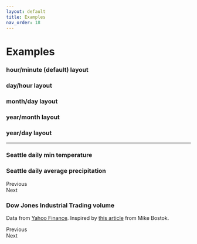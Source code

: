 ```yaml
---
layout: default
title: Examples
nav_order: 18
---
```


# Examples

### hour/minute (default) layout

<div class="code-example">
  <div id="d-options"></div>
  <script>
    const cal10 = new CalHeatmap();
    cal10.paint({ itemSelector: '#d-options' });
  </script>
</div>

### day/hour layout

<div class="code-example">
  <div id="d2-options"></div>
  <script>
    const cal11 = new CalHeatmap();
    cal11.paint({ 
      domain: { type: 'day' }, 
      subDomain:{ type: 'hour' },
      itemSelector: '#d2-options' });
  </script>
</div>

### month/day layout

<div class="code-example">
  <div id="d3-options"></div>
  <script>
    const cal12 = new CalHeatmap();
    cal12.paint({ 
      data: {
        source: '/fixtures/seattle-weather.csv',
        type: 'csv',
        x: 'date',
        y: 'temp_max',
      },
      date: {
        start: new Date(2012,0,1),
        min: new Date(2012,0,1),
        max: new Date(2015,11,1)
      },
      scale: {
        type: 'linear',
        scheme: 'Greens',
        domain: [0, 40]
      },
      domain: { type: 'month' }, 
      subDomain:{ type: 'day' },
      itemSelector: '#d3-options' });
  </script>
</div>

### year/month layout

<div class="code-example">
  <div id="d4-options"></div>
  <script>
    const cal13 = new CalHeatmap();
    cal13.paint({ 
      data: {
        source: '/fixtures/seattle-weather.csv',
        type: 'csv',
        x: 'date',
        y: 'temp_max',
        groupY: 'max'
      },
      date: {
        start: new Date(2012,0,1),
        min: new Date(2012,0,1),
        max: new Date(2015,11,1)
      },
      scale: {
        type: 'linear',
        scheme: 'Turbo',
        domain: [0, 40]
      },
      domain: { type: 'year',  label: { textAlign: 'start' } }, 
      subDomain:{ type: 'month', radius: 15 },
      itemSelector: '#d4-options' });
  </script>
</div>

### year/day layout

<div class="code-example">
  <div id="d5-options"></div>
  <script>
    const cal14 = new CalHeatmap();
    cal14.paint({ 
      data: {
        source: '/fixtures/seattle-weather.csv',
        type: 'csv',
        x: 'date',
        y: 'temp_max',
        groupY: 'max'
      },
      date: {
        start: new Date(2012,0,1),
      },
      range: 1,
      scale: {
        type: 'linear',
        scheme: 'PRGn',
        domain: [0, 40]
      },
      domain: { 
        type: 'year', 
        label: { text: null },
        subLabel: {
          width: 30,
          textAlign: 'start',
          text: (moment) => moment.weekdaysShort(true).map((d, i) => i % 2 == 0 ? '' : d),
        }
      }, 
      subDomain:{ type: 'day', radius: 2 },
      itemSelector: '#d5-options' });
  </script>
</div>

<div class="code-example">
  <div id="d55-options"></div>
  <script>
    const cal24 = new CalHeatmap();
    cal24.paint({ 
      data: {
        source: '/fixtures/seattle-weather.csv',
        type: 'csv',
        x: 'date',
        y: 'temp_max',
        groupY: 'max'
      },
      date: {
        start: new Date(2012,0,1),
      },
      range: 1,
      scale: {
        type: 'linear',
        scheme: 'PRGn',
        domain: [0, 40]
      },
      domain: { 
        type: 'year', 
        label: { text: null },
        subLabel: {
          width: 30,
          textAlign: 'start',
          text: (moment) => moment.weekdaysShort(true).map((d, i) => i % 2 == 0 ? '' : d),
        }
      }, 
      subDomain:{ type: 'day', radius: 0, gutter: 0 },
      itemSelector: '#d55-options' });
  </script>
</div>

<hr/>

### Seattle daily min temperature

<div class="code-example">
  <style>
    #d6-options .domain-background {
      fill: rgb(246, 245, 249);
    }
    #d6-options .graph-label { 
      
      font-size: 14px;
      font-weight: bold;
      text-transform: uppercase;
    }
  </style>
  <div id="d6-options"></div>
  <script>
    const cal15 = new CalHeatmap();
    cal15.paint({ 
      data: {
        source: '/fixtures/seattle-weather.csv',
        type: 'csv',
        x: 'date',
        y: 'temp_min',
        groupY: 'min'
      },
      verticalOrientation: true,
      range: 5,
      date: {
        start: new Date(2012,0,1),
      },
      scale: {
        type: 'diverging',
        scheme: 'PRGn',
        domain: [-10, 10]
      },
      domain: { type: 'month', padding: [10,10,10,10], label: { position: 'top' } }, 
      subDomain:{ type: 'x_day', radius: 2, width: 15, height: 15, label: 'D' },
      itemSelector: '#d6-options' }, [[Tooltip, {
        text: function (date, value) {
          return value + '°C on ' + cal1.dateHelper.format(date, 'LL')
        }
      }]]);
  </script>
</div>

### Seattle daily average precipitation

<div class="code-example">
  <style>
    #example-3 .graph-label {
      font-size: 10px;
      font-weight: bold;
      fill: #444;
    }

    #example-legend-3 {
      text-align: right;
    }

  </style>
  <div id="example-3"></div>
  <div id="example-legend-3"></div>
  <script>
      const cal1 = new CalHeatmap();

      let dayRowTemplate = (dateHelper, { domain }) => ({
        name: "day_row",
        level: 31,
        rowsCount() {
          return 1;
        },
        columnsCount(d) {
          return domain.dynamicDimension ? dateHelper.date(d).endOf('month').date() : 31;
        },
        mapping: (startDate, endDate, defaultValues) => {

          return dateHelper.intervals(
            "day",
            startDate,
            dateHelper.date(endDate)
          ).map((d, index) => ({
            t: d,
            x: index,
            y: 0,
            ...defaultValues,
          }));
        },

        format: {
          date: "Do",
          legend: "Do",
        },
        extractUnit(d) {
          return dateHelper.date(d).startOf("day").valueOf();
        },
      });

      cal1.addTemplates(dayRowTemplate);

      cal1.paint({
        range: 6,
        date: {
          start: new Date(2012,0,1),
          min: new Date(2012,0,1),
          max: new Date(2015,11,1)
        },
        data: {
          source: '/fixtures/seattle-weather.csv',
          type: 'csv',
          x: 'date',
          y: 'precipitation',
        },
        domain: { type: "month", gutter: 5 },
        label: {
          textAlign: "start",
        },
        legend: {
          show: true,
          label: 'Max Temperature (°C)',
          itemSelector: '#example-legend-3',
          width: 150,
          marginLeft: 10,
          marginRight: 10
        },
        subDomain: {
          type: "day_row",
          width: 3,
          height: 35,
          gutter: 0
        },
        scale: {
          type: 'linear',
          scheme: 'Purples',
          domain: [0, 35]
        },
        itemSelector: '#example-3',
      }, [[Tooltip, {
        text: function (date, value) {
          return value + 'cm on ' + cal1.dateHelper.format(date, 'LL')
        }
      }]]);

  </script>
  <div class="fs-3">
    <div class="btn btn-blue" onClick="cal1.previous(); return false">Previous</div>
    <div class="btn btn-blue" onClick="cal1.next(); return false">Next</div>
  </div>
</div>

### Dow Jones Industrial Trading volume

Data from [Yahoo Finance](https://finance.yahoo.com/quote/%5EDJI/history/).
Inspired by [this article](https://observablehq.com/@d3/calendar) from Mike Bostok.

<div class="code-example">
  <style>
    #example-4 .graph-label {
      font-size: 13px;
      font-weight: bold;
      fill: #444;
    }

  </style>
  <div id="example-4"></div>
  <div id="example-legend-4"></div>
  <script>
      const cal2 = new CalHeatmap();
      cal2.paint({
        range: 5,
        date: {
          start: new Date(2007,0,1),
          min: new Date(2000,5,1),
          max: new Date(2020, 5, 1)
        },
        data: {
          source: '/fixtures/DJIA.csv',
          type: 'csv',
          x: 'Date',
          y: 'Volume',
          Grouppy: (datum, i, data) => {
            return i > 0 ? (datum.Close - data[i - 1].Close) / data[i - 1].Close : NaN
          }
        },
        domain: { 
          type: "year",
          label: {
            position: "left",
            textAlign: "end",
            width: 50,
            offset: { x: -10, y: 5 }
          },
        },
        legend: {
          show: true,
          label: 'Daily Change',
          itemSelector: '#example-legend-4',
          width: 150,
          marginLeft: 10,
          marginRight: 10,
          tickFormat: '+%'
        },
        verticalOrientation: true,
        subDomain: {
          type: "day"
        },
        scale: {
          type: 'linear',
          domain: [50000000, 500000000],
          scheme: 'YlOrRd'
        },
        itemSelector: '#example-4',
      }, [[Tooltip, {
        text: function (date, value) {
          return (value ? d3.format(',')(value) : 'No value') + ' on ' + cal2.dateHelper.format(date, 'LL')
        }
      }]]);

  </script>
  <div class="fs-3 mt-3">
    <div class="btn btn-blue" onClick="cal2.previous(); return false">Previous</div>
    <div class="btn btn-blue" onClick="cal2.next(); return false">Next</div>
  </div>
</div>
